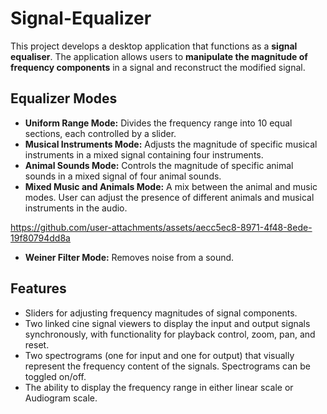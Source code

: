 # Signal-Equalizer
This project develops a desktop application that functions as a **signal equaliser**. The application allows users to **manipulate the magnitude of frequency components** in a signal and reconstruct the modified signal. 

## Equalizer Modes

*   **Uniform Range Mode:** Divides the frequency range into 10 equal sections, each controlled by a slider.
*   **Musical Instruments Mode:**  Adjusts the magnitude of specific musical instruments in a mixed signal containing four instruments.
*   **Animal Sounds Mode:** Controls the magnitude of specific animal sounds in a mixed signal of four animal sounds.
*   **Mixed Music and Animals Mode:**  A mix between the animal and music modes. User can adjust the presence of different animals and musical instruments in the audio.

https://github.com/user-attachments/assets/aecc5ec8-8971-4f48-8ede-19f80794dd8a

*   **Weiner Filter Mode:** Removes noise from a sound.

## Features

*   Sliders for adjusting frequency magnitudes of signal components.
*   Two linked cine signal viewers to display the input and output signals synchronously, with functionality for playback control, zoom, pan, and reset. 
*   Two spectrograms (one for input and one for output) that visually represent the frequency content of the signals. Spectrograms can be toggled on/off.
*   The ability to display the frequency range in either linear scale or Audiogram scale. 
